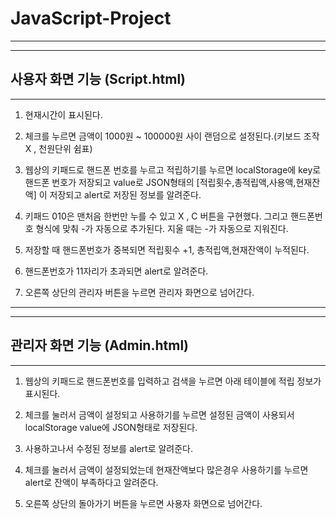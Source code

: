 # JavaScript-Project
---
---
## 사용자 화면 기능 (Script.html)
***
1. 현재시간이 표시된다.

2. 체크를 누르면 금액이 1000원 ~ 100000원 사이 랜덤으로 설정된다.(키보드 조작 X , 천원단위 쉼표)

3. 웹상의 키패드로 핸드폰 번호를 누르고 적립하기를 누르면 localStorage에 key로 핸드폰 번호가 저장되고 
   value로 JSON형태의 [적립횟수,총적립액,사용액,현재잔액] 이 저장되고 alert로 저장된 정보를 알려준다.
   
4. 키패드 010은 맨처음 한번만 누를 수 있고 X , C 버튼을 구현했다. 그리고 핸드폰번호 형식에 맞춰 -가 자동으로 추가된다. 지울 때는 -가 자동으로 지워진다.

5. 저장할 때 핸드폰번호가 중복되면 적립횟수 +1, 총적립액,현재잔액이 누적된다.

6. 핸드폰번호가 11자리가 초과되면 alert로 알려준다.

7. 오른쪽 상단의 관리자 버튼을 누르면 관리자 화면으로 넘어간다.
***
***
## 관리자 화면 기능 (Admin.html)
***
1. 웹상의 키패드로 핸드폰번호를 입력하고 검색을 누르면 아래 테이블에 적립 정보가 표시된다.

2. 체크를 눌러서 금액이 설정되고 사용하기를 누르면 설정된 금액이 사용되서 localStorage value에 JSON형태로 저장된다.

3. 사용하고나서 수정된 정보를 alert로 알려준다.

4. 체크를 눌러서 금액이 설정되었는데 현재잔액보다 많은경우 사용하기를 누르면 alert로 잔액이 부족하다고 알려준다.

5. 오른쪽 상단의 돌아가기 버튼을 누르면 사용자 화면으로 넘어간다.
